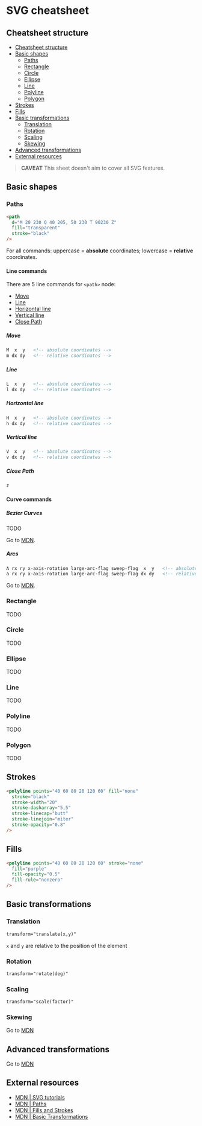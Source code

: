 # SVG cheatsheet

## Cheatsheet structure
<!-- @import "[TOC]" {cmd="toc" depthFrom=2 depthTo=3 orderedList=false} -->
<!-- code_chunk_output -->

* [Cheatsheet structure](#cheatsheet-structure)
* [Basic shapes](#basic-shapes)
	* [Paths](#paths)
	* [Rectangle](#rectangle)
	* [Circle](#circle)
	* [Ellipse](#ellipse)
	* [Line](#line-1)
	* [Polyline](#polyline)
	* [Polygon](#polygon)
* [Strokes](#strokes)
* [Fills](#fills)
* [Basic transformations](#basic-transformations)
	* [Translation](#translation)
	* [Rotation](#rotation)
	* [Scaling](#scaling)
	* [Skewing](#skewing)
* [Advanced transformations](#advanced-transformations)
* [External resources](#external-resources)

<!-- /code_chunk_output -->

> **CAVEAT**
This sheet doesn't aim to cover all SVG features.

## Basic shapes

### Paths

```html
<path
  d="M 20 230 Q 40 205, 50 230 T 90230 Z"
  fill="transparent"
  stroke="black"
/>
```

For all commands:  uppercase = **absolute** coordinates; lowercase = **relative** coordinates.

#### Line commands

There are 5 line commands for `<path>` node:
  * [Move](#move)
  * [Line](#line)
  * [Horizontal line](#horizontal-line)
  * [Vertical line](#vertical-line)
  * [Close Path](#close-path)

##### Move

```html
M  x  y   <!-- absolute coordinates -->
m dx dy   <!-- relative coordinates -->
```

##### Line

```html
L  x  y   <!-- absolute coordinates -->
l dx dy   <!-- relative coordinates -->
```

##### Horizontal line

```html
H  x  y   <!-- absolute coordinates -->
h dx dy   <!-- relative coordinates -->
```

##### Vertical line

```html
V  x  y   <!-- absolute coordinates -->
v dx dy   <!-- relative coordinates -->
```

##### Close Path

```html
z
```

#### Curve commands

##### Bezier Curves

TODO

Go to [MDN](https://developer.mozilla.org/en-US/docs/Web/SVG/Tutorial/Paths#Bezier_Curves).

##### Arcs

```html
A rx ry x-axis-rotation large-arc-flag sweep-flag  x  y   <!-- absolute coordinates -->
a rx ry x-axis-rotation large-arc-flag sweep-flag dx dy   <!-- relative coordinates -->
```
Go to [MDN](https://developer.mozilla.org/en-US/docs/Web/SVG/Tutorial/Paths#Arcs).

### Rectangle

TODO

### Circle

TODO

### Ellipse

TODO

### Line

TODO

### Polyline

TODO

### Polygon

TODO


## Strokes

```html
<polyline points="40 60 80 20 120 60" fill="none"
  stroke="black"
  stroke-width="20"
  stroke-dasharray="5,5"
  stroke-linecap="butt"
  stroke-linejoin="miter"
  stroke-opacity="0.8"
/>
```

## Fills

```html
<polyline points="40 60 80 20 120 60" stroke="none"
  fill="purple"
  fill-opacity="0.5"
  fill-rule="nonzero"
/>
```

## Basic transformations

### Translation

```html
transform="translate(x,y)"
```
`x` and `y` are relative to the position of the element

### Rotation

```html
transform="rotate(deg)"
```

### Scaling

```html
transform="scale(factor)"
```

### Skewing

Go to [MDN](https://developer.mozilla.org/en-US/docs/Web/SVG/Tutorial/Basic_Transformations#Skewing)

## Advanced transformations

Go to [MDN](https://developer.mozilla.org/en-US/docs/Web/SVG/Tutorial/Basic_Transformations#Complex_transformations_with_matrix())


## External resources

* [MDN | SVG tutorials](https://developer.mozilla.org/en-US/docs/tag/SVG:Tutorial)
* [MDN | Paths](https://developer.mozilla.org/en-US/docs/Web/SVG/Tutorial/Paths)
* [MDN | Fills and Strokes](https://developer.mozilla.org/en-US/docs/Web/SVG/Tutorial/Fills_and_Strokes)
* [MDN | Basic Transformations](https://developer.mozilla.org/en-US/docs/Web/SVG/Tutorial/Basic_Transformations)